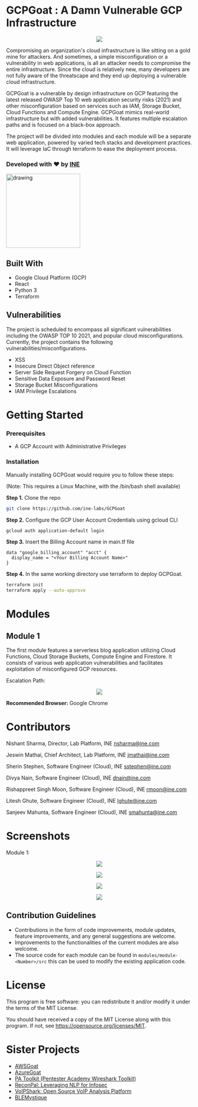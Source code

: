# GCPGoat : A Damn Vulnerable GCP Infrastructure

<p align="center">
  <img src="https://user-images.githubusercontent.com/42687376/204150661-3d576909-e271-4a3a-8996-37939f977315.jpg">
</p>


Compromising an organization's cloud infrastructure is like sitting on a gold mine for attackers. And sometimes, a simple misconfiguration or a vulnerability in web applications, is all an attacker needs to compromise the entire infrastructure. Since the cloud is relatively new, many developers are not fully aware of the threatscape and they end up deploying a vulnerable cloud infrastructure.

GCPGoat is a vulnerable by design infrastructure on GCP featuring the latest released OWASP Top 10 web application security risks (2021) and other misconfiguration based on services such as IAM, Storage Bucket, Cloud Functions and Compute Engine. GCPGoat mimics real-world infrastructure but with added vulnerabilities. It features multiple escalation paths and is focused on a black-box approach.

The project will be divided into modules and each module will be a separate web application, powered by varied tech stacks and development practices. It will leverage IaC through terraform to ease the deployment process.

### Developed with :heart: by [INE](https://ine.com/) 

[<img src="https://user-images.githubusercontent.com/25884689/184508144-f0196d79-5843-4ea6-ad39-0c14cd0da54c.png" alt="drawing" width="200"/>](https://discord.gg/TG7bpETgbg)

## Built With

* Google Cloud Platform (GCP)
* React
* Python 3
* Terraform

## Vulnerabilities

The project is scheduled to encompass all significant vulnerabilities including the OWASP TOP 10 2021, and popular cloud misconfigurations.
Currently, the project  contains the following vulnerabilities/misconfigurations.

* XSS
* Insecure Direct Object reference
* Server Side Request Forgery on Cloud Function
* Sensitive Data Exposure and Password Reset
* Storage Bucket Misconfigurations
* IAM Privilege Escalations


# Getting Started

### Prerequisites
* A GCP Account with Administrative Privileges

### Installation

Manually installing GCPGoat would require you to follow these steps:

(Note: This requires a Linux Machine, with the /bin/bash shell available)

**Step 1.** Clone the repo
```sh
git clone https://github.com/ine-labs/GCPGoat
```

**Step 2.** Configure the GCP User Account Credentials using gcloud CLI
```sh
gcloud auth application-default login
```
**Step 3.** Insert the Billing Account name in main.tf file

```hcl
data "google_billing_account" "acct" {
  display_name = "<Your Billing Account Name>"
}
```

**Step 4.** In the same working directory use terraform to deploy GCPGoat.

```sh
terraform init
terraform apply --auto-approve
```

# Modules

## Module 1

The first module features a serverless blog application utilizing Cloud Functions, Cloud Storage Buckets, Compute Engine and Firestore. It consists of various web application vulnerabilities and facilitates exploitation of misconfigured GCP resources.

Escalation Path:

<p align="center">
  <img src="https://user-images.githubusercontent.com/42687376/204155231-6e80bd8c-cb86-469e-a59b-acbec0dc8a25.png">
</p>

**Recommended Browser:** Google Chrome

# Contributors

Nishant Sharma, Director, Lab Platform, INE <nsharma@ine.com>

Jeswin Mathai, Chief Architect, Lab Platform, INE  <jmathai@ine.com>

Sherin Stephen, Software Engineer (Cloud), INE <sstephen@ine.com>

Divya Nain, Software Engineer (Cloud), INE  <dnain@ine.com>

Rishappreet Singh Moon, Software Engineer (Cloud), INE <rmoon@ine.com> 

Litesh Ghute, Software Engineer (Cloud), INE <lghute@ine.com> 

Sanjeev Mahunta, Software Engineer (Cloud), INE <smahunta@ine.com>


# Screenshots

Module 1:


<p align="center">
  <img src="https://user-images.githubusercontent.com/42687376/204152524-48253d8e-d1ce-48ca-b60b-6a12d97aa210.png">
</p>

<p align="center">
  <img src="https://user-images.githubusercontent.com/42687376/204152571-c99b4632-61b3-4131-85ec-58cc128cb7cd.png">
</p>

<p align="center">
  <img src="https://user-images.githubusercontent.com/42687376/204152587-a8f9595f-7fa6-41a1-af0f-5fb4eb44da4d.png">
</p>

<p align="center">
  <img src="https://user-images.githubusercontent.com/42687376/204152593-187e7640-94b5-4be0-b1f2-c3bb2ac954ca.png">
</p>

## Contribution Guidelines

* Contributions in the form of code improvements, module updates, feature improvements, and any general suggestions are welcome. 
* Improvements to the functionalities of the current modules are also welcome. 
* The source code for each module can be found in ``modules/module-<Number>/src`` this can be used to modify the existing application code.

# License

This program is free software: you can redistribute it and/or modify it under the terms of the MIT License.

You should have received a copy of the MIT License along with this program. If not, see https://opensource.org/licenses/MIT.

# Sister Projects

- [AWSGoat](https://github.com/ine-labs/AWSGoat)
- [AzureGoat](https://github.com/ine-labs/AzureGoat)
- [PA Toolkit (Pentester Academy Wireshark Toolkit)](https://github.com/pentesteracademy/patoolkit)
- [ReconPal: Leveraging NLP for Infosec](https://github.com/pentesteracademy/reconpal) 
- [VoIPShark: Open Source VoIP Analysis Platform](https://github.com/pentesteracademy/voipshark)
- [BLEMystique](https://github.com/pentesteracademy/blemystique)
